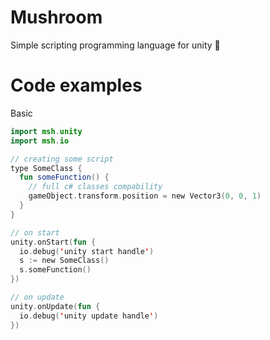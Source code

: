 # Mushroom
Simple scripting programming language for unity 🍄

# Code examples

Basic
```kotlin
import msh.unity
import msh.io

// creating some script
type SomeClass {
  fun someFunction() {
    // full c# classes compability
    gameObject.transform.position = new Vector3(0, 0, 1)
  }
}

// on start
unity.onStart(fun {
  io.debug('unity start handle')
  s := new SomeClass()
  s.someFunction()
})

// on update
unity.onUpdate(fun {
  io.debug('unity update handle')
})
```
